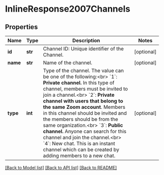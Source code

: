 # InlineResponse2007Channels

## Properties
Name | Type | Description | Notes
------------ | ------------- | ------------- | -------------
**id** | **str** | Channel ID: Unique identifier of the Channel. | [optional] 
**name** | **str** | Name of the channel. | [optional] 
**type** | **int** | Type of the channel. The value can be one of the following:&lt;br&gt; &#x60;1&#x60;: **Private channel.** In this type of channel, members must be invited to join a channel.&lt;br&gt; &#x60;2&#x60;: **Private channel with users that belong to the same Zoom account**. Members in this channel should be invited and the members should be from the same organization.&lt;br&gt; &#x60;3&#x60;: **Public channel.** Anyone can search for this channel and join the channel.&lt;br&gt; &#x60;4&#x60;: New chat. This is an instant channel which can be created by adding members to a new chat.  | [optional] 

[[Back to Model list]](../README.md#documentation-for-models) [[Back to API list]](../README.md#documentation-for-api-endpoints) [[Back to README]](../README.md)

